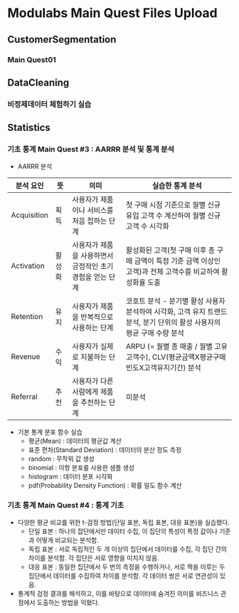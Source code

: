 # Modulabs Main Quest Files Upload
## CustomerSegmentation 
### Main Quest01
## DataCleaning 
### 비정제데이터 체험하기 실습
## Statistics 
### 기초 통계 Main Quest #3  : AARRR 분석 및 통계 분석
  - AARRR 분석

| 분석 요인 | 뜻 | 의미 | 실습한 통계 분석 | 
|-------|-------|-------|-------|
| Acquisition | 획득 | 사용자가 제품이나 서비스를 처음 접하는 단계 | 첫 구매 시점 기준으로 월별 신규 유입 고객 수 계산하여 월별 신규 고객 수 시각화 | 
| Activation  | 활성화 | 사용자가 제품을 사용하면서 긍정적인 초기 경험을 얻는 단계 | 활성화된 고객(첫 구매 이후 총 구매 금액이 특정 기준 금액 이상인 고객)과 전체 고객수를 비교하여 활성화율 도출 | 
| Retention | 유지 | 사용자가 제품을 반복적으로 사용하는 단계 | 코호트 분석 - 분기별 활성 사용자 분석하여 시각화, 고객 유지 트랜드 분석, 분기 단위의 활성 사용자의 평균 구매 수량 분석 | 
| Revenue   | 수익 | 사용자가 실제로 지불하는 단계 | ARPU (= 월별 총 매출 / 월별 고유 고객수), CLV(평균금액X평균구매빈도X고객유지기간) 분석|
| Referral   | 추천 | 사용자가 다른 사람에게 제품을 추천하는 단계 | 미분석 | 

- 기본 통계 분포 함수 실습
  - 평균(Mean) : 데이터의 평균값 계산
  - 표준 편차(Standard Deviation) : 데이터의 분산 정도 측정
  - random : 무작위 값 생성
  - binomial : 이항 분포를 사용한 샘플 생성
  - histogram : 데이터 분포 시각화
  - pdf(Probability Density Function) : 확률 밀도 함수 계산
    
### 기초 통계 Main Quest #4 : 통계 기초
  - 다양한 평균 비교를 위한 t-검정 방법(단일 표본, 독립 표본, 대응 표본)을 실습했다.
    - 단일 표본 : 하나의 잡단에서만 데이터 수집, 이 집단의 특성이 특정 값이나 기준과 어떻게 비교되는 분석함.
    - 독립 표본 : 서로 독립적인 두 개 이상의 집단에서 데이터를 수집, 각 집단 간의 차이를 분석함. 각 집단은 서로 영향을 미치지 않음.
    - 대응 표본 : 동일한 집단에서 두 번의 측정을 수행하거나, 서로 짝을 이루는 두 집단에서 데이터를 수집하여 차이를 분석함. 각 데이터 쌍은 서로 연관성이 있음.
  - 통계적 검정 결과를 해석하고, 이를 바탕으로 데이터에 숨겨진 의미를 비즈니스 관점에서 도출하는 방법을 익혔다.
